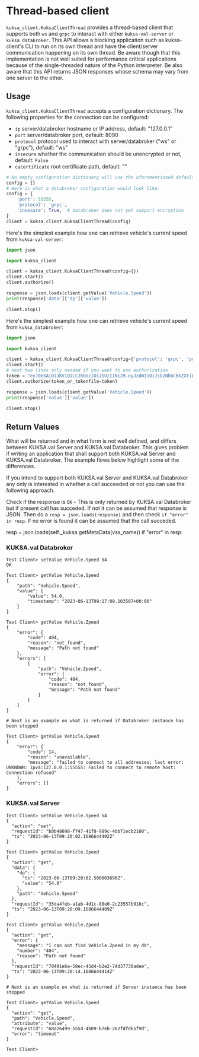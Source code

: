 # Thread-based client

`kuksa_client.KuksaClientThread` provides a thread-based client that supports both `ws` and `grpc` to interact with either `kuksa-val-server` or `kuksa_databroker`.
This API allows a blocking application such as kuksa-client's CLI to run on its own thread and have the client/server communication happening on its own thread.
Be aware though that this implementation is not well suited for performance critical applications because of the single-threaded nature of the Python interpreter.
Be also aware that this API returns JSON responses whose schema may vary from one server to the other.

## Usage

`kuksa_client.KuksaClientThread` accepts a configuration dictionary. The following properties for the connection can be configured:
- `ip` server/databroker hostname or IP address, default: "127.0.0.1"
- `port` server/databroker port, default: 8090
- `protocol` protocol used to interact with server/databroker ("ws" or "grpc"), default: "ws"
- `insecure` whether the communication should be unencrypted or not, default: `False`
- `cacertificate` root certificate path, default: ""

```python
# An empty configuration dictionary will use the aforementioned default values:
config = {}
# Here is what a databroker configuration would look like:
config = {
    'port': 55555,
    'protocol': 'grpc',
    'insecure': True,  # databroker does not yet support encryption
}
client = kuksa_client.KuksaClientThread(config)
```

Here's the simplest example how one can retrieve vehicle's current speed from `kuksa-val-server`:

```python
import json

import kuksa_client

client = kuksa_client.KuksaClientThread(config={})
client.start()
client.authorize()

response = json.loads(client.getValue('Vehicle.Speed'))
print(response['data']['dp']['value'])

client.stop()
```

Here's the simplest example how one can retrieve vehicle's current speed from `kuksa_databroker`:

```python
import json

import kuksa_client

client = kuksa_client.KuksaClientThread(config={'protocol': 'grpc', 'port': 55555, 'insecure': True})
client.start()
# next two lines only needed if you want to use authorization
token = "eyJ0eXAiOiJKV1QiLCJhbGciOiJSUzI1NiJ9.eyJzdWIiOiJsb2NhbCBkZXYiLCJpc3MiOiJjcmVhdGVUb2tlbi5weSIsImF1ZCI6WyJrdWtzYS52YWwiXSwiaWF0IjoxNTE2MjM5MDIyLCJleHAiOjE3NjcyMjU1OTksInNjb3BlIjoicHJvdmlkZSJ9.OJWzTvDjcmeWyg3vmBR5TEtqYaHq8HrpFLlTKZAfDBAQBUHpyUEboJ97jfWuWgBnTpnfboyfAbwvLqo6bEVZ6tXzF8n9LtW6HmPbIWoDqXuobM2grUCVaGKuOcnCpMCQYChziqHbYwRJYP9nkYgbQU1kE4dN7880Io4xzq0GEbWksB2CVpOoExQUmCZpCohPs-XEkdmXhcUKnWnOeiSsRGKusx987vpY_WOXh6WE7DfJgzAgpPDo33qI7zQuTzUILORQsiHmsrQO0-zcvokNjaQUzlt5ETZ7MQLCtiUQaN0NMbDMCWkmSfNvZ5hKCNbfr2FaiMzrGBOQdvQiFo-DqZKGNweaGpufYXuaKfn3SXKoDr8u1xDE5oKgWMjxDR9pQYGzIF5bDXITSywCm4kN5DIn7e2_Ga28h3rBl0t0ZT0cwlszftQRueDTFcMns1u9PEDOqf7fRrhjq3zqpxuMAoRANVd2z237eBsS0AvdSIxL52N4xO8P_h93NN8Vaum28fTPxzm8p9WlQh4mgUelggtT415hLcxizx15ARIRG0RiW91Pglzt4WRtXHnsg93Ixd3yXXzZ2i4Y0hqhj_L12SsXunK2VxKup2sFCQz6wM-t_7ADmNYcs80idzsadY8rYKDV8N1WqOOd4ANG_nzWa86Tyu6wAwhDVag5nbFmLZQ"
client.authorize(token_or_tokenfile=token)

response = json.loads(client.getValue('Vehicle.Speed'))
print(response['value']['value'])

client.stop()
```

## Return Values

What will be returned and in what form is not well defined, and differs between KUKSA.val Server and KUKSA.val Databroker.
This gives problem if writing an application that shall support both KUKSA.val Server and KUKSA.val Databroker.
The example flows below highlight some of the differences.

If you intend to support both KUKSA.val Server and KUKSA.val Databroker any only is interested in whether a call
succeeded or not you can use the following approach.

Check if the response is `OK` - This is only returned by KUKSA.val Databroker but if present call has succeded.
If not it can be assumed that response is JSON.
Then do a `resp = json.loads(response)` and then check `if "error" in resp`. If no error is found it can be assumed
that the call succeded.

 resp = json.loads(self._kuksa.getMetaData(vss_name))
        if "error" in resp:


### KUKSA.val Databroker

```
Test Client> setValue Vehicle.Speed 54
OK

Test Client> getValue Vehicle.Speed
{
    "path": "Vehicle.Speed",
    "value": {
        "value": 54.0,
        "timestamp": "2023-06-13T09:17:09.103507+00:00"
    }
}

Test Client> getValue Vehicle.Zpeed
{
    "error": {
        "code": 404,
        "reason": "not_found",
        "message": "Path not found"
    },
    "errors": [
        {
            "path": "Vehicle.Zpeed",
            "error": {
                "code": 404,
                "reason": "not_found",
                "message": "Path not found"
            }
        }
    ]
}

# Next is an example on what is returned if Databroker instance has been stopped

Test Client> getValue Vehicle.Speed
{
    "error": {
        "code": 14,
        "reason": "unavailable",
        "message": "failed to connect to all addresses; last error: UNKNOWN: ipv4:127.0.0.1:55555: Failed to connect to remote host: Connection refused"
    },
    "errors": []
}
```

### KUKSA.val Server

```
Test Client> setValue Vehicle.Speed 54
{
  "action": "set",
  "requestId": "b0b48698-f747-41f8-989c-4bb71ecb2108",
  "ts": "2023-06-13T09:20:02.1686644402Z"
}

Test Client> getValue Vehicle.Speed
{
  "action": "get",
  "data": {
    "dp": {
      "ts": "2023-06-13T09:20:02.500603696Z",
      "value": "54.0"
    },
    "path": "Vehicle.Speed"
  },
  "requestId": "35da4feb-a1ab-4d1c-88e0-2c23557b916c",
  "ts": "2023-06-13T09:20:09.1686644409Z"
}

Test Client> getValue Vehicle.Zpeed
{
  "action": "get",
  "error": {
    "message": "I can not find Vehicle.Zpeed in my db",
    "number": "404",
    "reason": "Path not found"
  },
  "requestId": "70491e6a-58ec-45d4-b2e2-74d37730adee",
  "ts": "2023-06-13T09:20:14.1686644414Z"
}

# Next is an example on what is returned if Server instance has been stopped

Test Client> getValue Vehicle.Speed
{
  "action": "get",
  "path": "Vehicle.Speed",
  "attribute": "value",
  "requestId": "68a26499-555d-4b09-b7eb-262fdfd65f9d",
  "error": "timeout"
}

Test Client>
```
